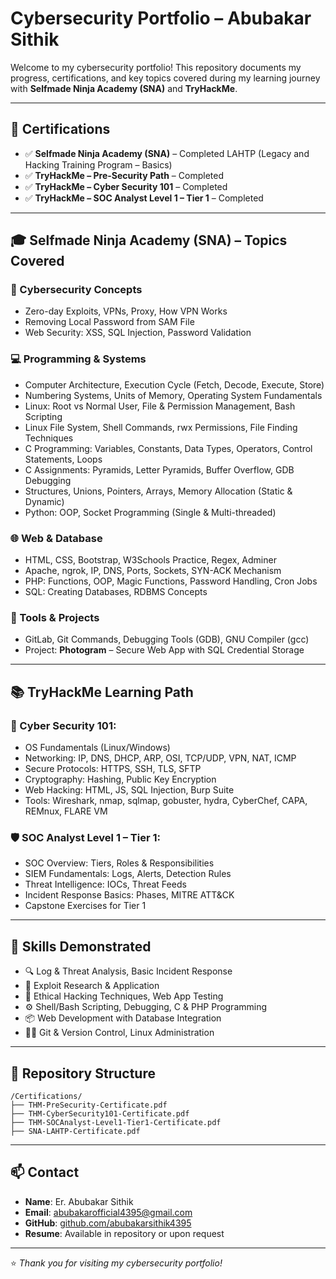 
# Cybersecurity Portfolio – Abubakar Sithik

Welcome to my cybersecurity portfolio! This repository documents my progress, certifications, and key topics covered during my learning journey with **Selfmade Ninja Academy (SNA)** and **TryHackMe**.

---

## 📜 Certifications

- ✅ **Selfmade Ninja Academy (SNA)** – Completed LAHTP (Legacy and Hacking Training Program – Basics)
- ✅ **TryHackMe – Pre-Security Path** – Completed
- ✅ **TryHackMe – Cyber Security 101** – Completed
- ✅ **TryHackMe – SOC Analyst Level 1 – Tier 1** – Completed

---

## 🎓 Selfmade Ninja Academy (SNA) – Topics Covered

### 🧠 Cybersecurity Concepts
- Zero-day Exploits, VPNs, Proxy, How VPN Works
- Removing Local Password from SAM File
- Web Security: XSS, SQL Injection, Password Validation

### 💻 Programming & Systems
- Computer Architecture, Execution Cycle (Fetch, Decode, Execute, Store)
- Numbering Systems, Units of Memory, Operating System Fundamentals
- Linux: Root vs Normal User, File & Permission Management, Bash Scripting
- Linux File System, Shell Commands, rwx Permissions, File Finding Techniques
- C Programming: Variables, Constants, Data Types, Operators, Control Statements, Loops
- C Assignments: Pyramids, Letter Pyramids, Buffer Overflow, GDB Debugging
- Structures, Unions, Pointers, Arrays, Memory Allocation (Static & Dynamic)
- Python: OOP, Socket Programming (Single & Multi-threaded)

### 🌐 Web & Database
- HTML, CSS, Bootstrap, W3Schools Practice, Regex, Adminer
- Apache, ngrok, IP, DNS, Ports, Sockets, SYN-ACK Mechanism
- PHP: Functions, OOP, Magic Functions, Password Handling, Cron Jobs
- SQL: Creating Databases, RDBMS Concepts

### 🔧 Tools & Projects
- GitLab, Git Commands, Debugging Tools (GDB), GNU Compiler (gcc)
- Project: **Photogram** – Secure Web App with SQL Credential Storage

---

## 📚 TryHackMe Learning Path

### 🔐 Cyber Security 101:
- OS Fundamentals (Linux/Windows)
- Networking: IP, DNS, DHCP, ARP, OSI, TCP/UDP, VPN, NAT, ICMP
- Secure Protocols: HTTPS, SSH, TLS, SFTP
- Cryptography: Hashing, Public Key Encryption
- Web Hacking: HTML, JS, SQL Injection, Burp Suite
- Tools: Wireshark, nmap, sqlmap, gobuster, hydra, CyberChef, CAPA, REMnux, FLARE VM

### 🛡 SOC Analyst Level 1 – Tier 1:
- SOC Overview: Tiers, Roles & Responsibilities
- SIEM Fundamentals: Logs, Alerts, Detection Rules
- Threat Intelligence: IOCs, Threat Feeds
- Incident Response Basics: Phases, MITRE ATT&CK
- Capstone Exercises for Tier 1

---

## 💼 Skills Demonstrated

- 🔍 Log & Threat Analysis, Basic Incident Response
- 🧪 Exploit Research & Application
- 🧰 Ethical Hacking Techniques, Web App Testing
- ⚙️ Shell/Bash Scripting, Debugging, C & PHP Programming
- 📦 Web Development with Database Integration
- 🧑‍💻 Git & Version Control, Linux Administration

---

## 📂 Repository Structure

```
/Certifications/
├── THM-PreSecurity-Certificate.pdf
├── THM-CyberSecurity101-Certificate.pdf
├── THM-SOCAnalyst-Level1-Tier1-Certificate.pdf
├── SNA-LAHTP-Certificate.pdf
```

---

## 📫 Contact

- **Name**: Er. Abubakar Sithik  
- **Email**: abubakarofficial4395@gmail.com  
- **GitHub**: [github.com/abubakarsithik4395](https://github.com/abubakarsithik4395)  
- **Resume**: Available in repository or upon request

---

⭐️ _Thank you for visiting my cybersecurity portfolio!_
